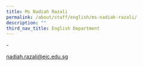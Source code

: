 ```yaml
---
title: Ms Nadiah Razali
permalink: /about/staff/english/ms-nadiah-razali/
description: ""
third_nav_title: English Department
---
```



\-

[nadiah.razali@ejc.edu.sg](mailto:nadiah.razali@ejc.edu.sg)